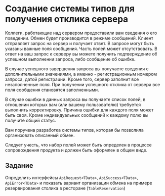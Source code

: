 # Создание системы типов для получения отклика сервера

Коллеги, работающие над сервером предоставили вам сведения о его поведении. Обмен будет производится в режиме сообщений. Клиент отправляет запрос на сервер и получает ответ. В запросе могут быть указаны важные поля сообщения. Часть полей может отсутствовать. В ответ на ваш запрос к серверу вы можете получить подтверждение об успешном выполнении запроса, либо сообщение об ошибке.

В случае успешного завершения запроса вы получаете сведения с дополнительными значениями, а именно - регистрационным номером запроса, датой регистрации. Кроме того, сервер заполнит все незаполненные поля. При получении успешного отклика от сервера все поля сообщения становятся заполненными.

В случае ошибки в данных запроса вы получаете список полей, в отношении которых вам (или вашему пользователю) требуется выполнить корректировку. Причина ошибки для каждого поля может быть своя. Кроме индивидуальных сообщений к каждому полю вы получите общий статус.

Вам поручена разработка системы типов, которая бы позволила организовать описанный обмен.

Следует учесть, что набор полей может быть определен в процессе сопровождения продукта и должен быть оформлен в общем виде.

## Задание

Определить интерфейсы `ApiRequest<TData>`, `ApiSuccess<TData>`, `ApiError<TData>` и показать вариант организации обмена на примере резервирования столика в ресторане (`TableReservation`)